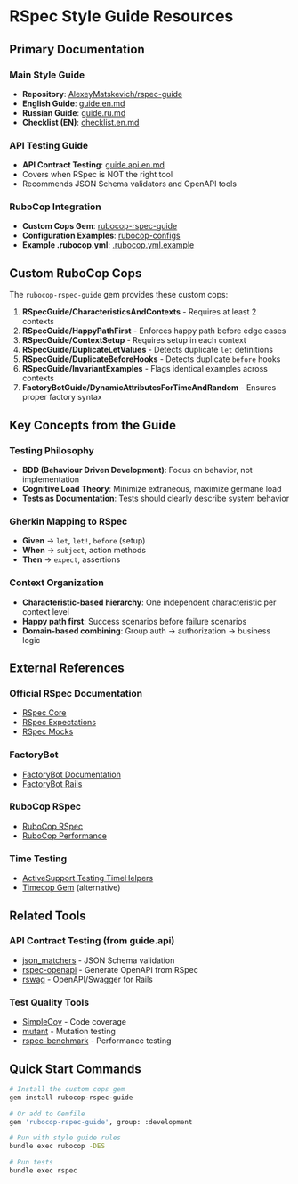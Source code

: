 # RSpec Style Guide Resources

## Primary Documentation

### Main Style Guide
- **Repository**: [AlexeyMatskevich/rspec-guide](https://github.com/AlexeyMatskevich/rspec-guide)
- **English Guide**: [guide.en.md](https://github.com/AlexeyMatskevich/rspec-guide/blob/main/guide.en.md)
- **Russian Guide**: [guide.ru.md](https://github.com/AlexeyMatskevich/rspec-guide/blob/main/guide.ru.md)
- **Checklist (EN)**: [checklist.en.md](https://github.com/AlexeyMatskevich/rspec-guide/blob/main/checklist.en.md)

### API Testing Guide
- **API Contract Testing**: [guide.api.en.md](https://github.com/AlexeyMatskevich/rspec-guide/blob/main/guide.api.en.md)
- Covers when RSpec is NOT the right tool
- Recommends JSON Schema validators and OpenAPI tools

### RuboCop Integration
- **Custom Cops Gem**: [rubocop-rspec-guide](https://github.com/AlexeyMatskevich/rubocop-rspec-guide)
- **Configuration Examples**: [rubocop-configs](https://github.com/AlexeyMatskevich/rspec-guide/tree/main/rubocop-configs)
- **Example .rubocop.yml**: [.rubocop.yml.example](https://github.com/AlexeyMatskevich/rspec-guide/blob/main/rubocop-configs/.rubocop.yml.example)

## Custom RuboCop Cops

The `rubocop-rspec-guide` gem provides these custom cops:

1. **RSpecGuide/CharacteristicsAndContexts** - Requires at least 2 contexts
2. **RSpecGuide/HappyPathFirst** - Enforces happy path before edge cases
3. **RSpecGuide/ContextSetup** - Requires setup in each context
4. **RSpecGuide/DuplicateLetValues** - Detects duplicate `let` definitions
5. **RSpecGuide/DuplicateBeforeHooks** - Detects duplicate `before` hooks
6. **RSpecGuide/InvariantExamples** - Flags identical examples across contexts
7. **FactoryBotGuide/DynamicAttributesForTimeAndRandom** - Ensures proper factory syntax

## Key Concepts from the Guide

### Testing Philosophy
- **BDD (Behaviour Driven Development)**: Focus on behavior, not implementation
- **Cognitive Load Theory**: Minimize extraneous, maximize germane load
- **Tests as Documentation**: Tests should clearly describe system behavior

### Gherkin Mapping to RSpec
- **Given** → `let`, `let!`, `before` (setup)
- **When** → `subject`, action methods
- **Then** → `expect`, assertions

### Context Organization
- **Characteristic-based hierarchy**: One independent characteristic per context level
- **Happy path first**: Success scenarios before failure scenarios
- **Domain-based combining**: Group auth → authorization → business logic

## External References

### Official RSpec Documentation
- [RSpec Core](https://rspec.info/documentation/core/)
- [RSpec Expectations](https://rspec.info/documentation/expectations/)
- [RSpec Mocks](https://rspec.info/documentation/mocks/)

### FactoryBot
- [FactoryBot Documentation](https://github.com/thoughtbot/factory_bot/blob/master/GETTING_STARTED.md)
- [FactoryBot Rails](https://github.com/thoughtbot/factory_bot_rails)

### RuboCop RSpec
- [RuboCop RSpec](https://github.com/rubocop/rubocop-rspec)
- [RuboCop Performance](https://github.com/rubocop/rubocop-performance)

### Time Testing
- [ActiveSupport Testing TimeHelpers](https://api.rubyonrails.org/classes/ActiveSupport/Testing/TimeHelpers.html)
- [Timecop Gem](https://github.com/travisjeffery/timecop) (alternative)

## Related Tools

### API Contract Testing (from guide.api)
- [json_matchers](https://github.com/thoughtbot/json_matchers) - JSON Schema validation
- [rspec-openapi](https://github.com/k0kubun/rspec-openapi) - Generate OpenAPI from RSpec
- [rswag](https://github.com/rswag/rswag) - OpenAPI/Swagger for Rails

### Test Quality Tools
- [SimpleCov](https://github.com/simplecov-ruby/simplecov) - Code coverage
- [mutant](https://github.com/mbj/mutant) - Mutation testing
- [rspec-benchmark](https://github.com/piotrmurach/rspec-benchmark) - Performance testing

## Quick Start Commands

```bash
# Install the custom cops gem
gem install rubocop-rspec-guide

# Or add to Gemfile
gem 'rubocop-rspec-guide', group: :development

# Run with style guide rules
bundle exec rubocop -DES

# Run tests
bundle exec rspec
```